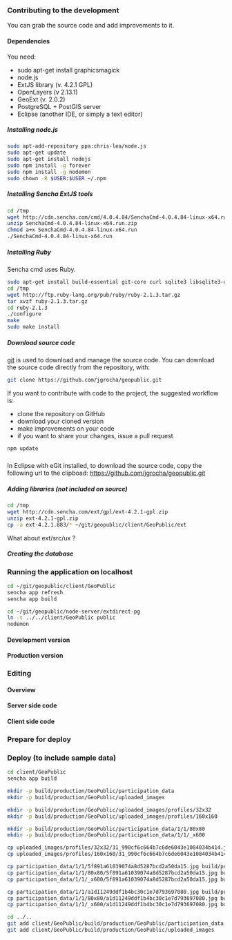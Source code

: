 ### Contributing to the development 

You can grab the source code and add improvements to it.

#### Dependencies

You need:
* sudo apt-get install graphicsmagick
* node.js
* ExtJS library (v. 4.2.1 GPL)
* OpenLayers (v 2.13.1)
* GeoExt (v. 2.0.2)
* PostgreSQL + PostGIS server
* Eclipse (another IDE, or simply a text editor)

##### Installing node.js

```bash
sudo apt-add-repository ppa:chris-lea/node.js
sudo apt-get update
sudo apt-get install nodejs
sudo npm install -g forever
sudo npm install -g nodemon
sudo chown -R $USER:$USER ~/.npm
```

##### Installing Sencha ExtJS tools

```bash
cd /tmp
wget http://cdn.sencha.com/cmd/4.0.4.84/SenchaCmd-4.0.4.84-linux-x64.run.zip
unzip SenchaCmd-4.0.4.84-linux-x64.run.zip
chmod a+x SenchaCmd-4.0.4.84-linux-x64.run
./SenchaCmd-4.0.4.84-linux-x64.run
```

##### Installing Ruby

Sencha cmd uses Ruby.

```bash
sudo apt-get install build-essential git-core curl sqlite3 libsqlite3-dev libxml2-dev libxslt1-dev libreadline-dev libyaml-dev libcurl4-openssl-dev libncurses5-dev libgdbm-dev libffi-dev
cd /tmp
wget http://ftp.ruby-lang.org/pub/ruby/ruby-2.1.3.tar.gz
tar xvzf ruby-2.1.3.tar.gz
cd ruby-2.1.3
./configure
make
sudo make install
```

##### Download source code

[git](http://git-scm.com/) is used to download and manage the source code. You can download the source code directly from the repository, with:

```bash
git clone https://github.com/jgrocha/geopublic.git
```

If you want to contribute with code to the project, the suggested workflow is:
* clone the repository on GitHub
* download your cloned version
* make improvements on your code
* if you want to share your changes, issue a pull request

```bash
npm update
```

##### 

In Eclipse with eGit installed, to download the source code, copy the following url to the clipboad: https://github.com/jgrocha/geopublic.git

##### Adding libraries (not included on source)

```bash
cd /tmp
wget http://cdn.sencha.com/ext/gpl/ext-4.2.1-gpl.zip
unzip ext-4.2.1-gpl.zip
cp -a ext-4.2.1.883/* ~/git/geopublic/client/GeoPublic/ext
```

What about ext/src/ux ?

##### Creating the database


### Running the application on localhost

```bash
cd ~/git/geopublic/client/GeoPublic
sencha app refresh
sencha app build
```

```bash
cd ~/git/geopublic/node-server/extdirect-pg
ln -s ../../client/GeoPublic public
nodemon
```

#### Development version

#### Production version
  
### Editing  

#### Overview

#### Server side code

#### Client side code

### Prepare for deploy

### Deploy (to include sample data)

```bash
cd client/GeoPublic
sencha app build

mkdir -p build/production/GeoPublic/participation_data
mkdir -p build/production/GeoPublic/uploaded_images

mkdir -p build/production/GeoPublic/uploaded_images/profiles/32x32
mkdir -p build/production/GeoPublic/uploaded_images/profiles/160x160

mkdir -p build/production/GeoPublic/participation_data/1/1/80x80
mkdir -p build/production/GeoPublic/participation_data/1/1/_x600

cp uploaded_images/profiles/32x32/31_990cf6c664b7c6de6043e1084034b414.jpg build/production/GeoPublic/uploaded_images/profiles/32x32
cp uploaded_images/profiles/160x160/31_990cf6c664b7c6de6043e1084034b414.jpg build/production/GeoPublic/uploaded_images/profiles/160x160

cp participation_data/1/1/5f891a61039074a8d5287bcd2a50da15.jpg build/production/GeoPublic/participation_data/1/1
cp participation_data/1/1/80x80/5f891a61039074a8d5287bcd2a50da15.jpg build/production/GeoPublic/participation_data/1/1/80x80
cp participation_data/1/1/_x600/5f891a61039074a8d5287bcd2a50da15.jpg build/production/GeoPublic/participation_data/1/1/_x600

cp participation_data/1/1/a1d11249ddf1b4bc30c1e7d793697080.jpg build/production/GeoPublic/participation_data/1/1
cp participation_data/1/1/80x80/a1d11249ddf1b4bc30c1e7d793697080.jpg build/production/GeoPublic/participation_data/1/1/80x80
cp participation_data/1/1/_x600/a1d11249ddf1b4bc30c1e7d793697080.jpg build/production/GeoPublic/participation_data/1/1/_x600

cd ../..
git add client/GeoPublic/build/production/GeoPublic/participation_data
git add client/GeoPublic/build/production/GeoPublic/uploaded_images
```